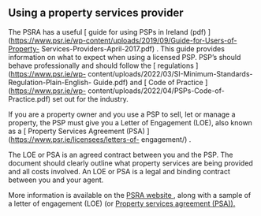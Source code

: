 ##  Using a property services provider

The PSRA has a useful [ guide for using PSPs in Ireland (pdf)
](https://www.psr.ie/wp-content/uploads/2019/09/Guide-for-Users-of-Property-
Services-Providers-April-2017.pdf) . This guide provides information on what
to expect when using a licensed PSP. PSP’s should behave professionally and
should follow the [ regulations ](https://www.psr.ie/wp-
content/uploads/2022/03/SI-Minimum-Standards-Regulation-Plain-English-
Guide.pdf) and [ Code of Practice ](https://www.psr.ie/wp-
content/uploads/2022/04/PSPs-Code-of-Practice.pdf) set out for the industry.

If you are a property owner and you use a PSP to sell, let or manage a
property, the PSP must give you a Letter of Engagement (LOE), also known as a
[ Property Services Agreement (PSA) ](https://www.psr.ie/licensees/letters-of-
engagement/) .

The LOE or PSA is an agreed contract between you and the PSP. The document
should clearly outline what property services are being provided and all costs
involved. An LOE or PSA is a legal and binding contract between you and your
agent.

More information is available on the [ PSRA website ](http://www.psr.ie/) ,
along with a sample of a letter of engagement (LOE) (or [ Property services
agreement (PSA)). ](https://www.psr.ie/licensees/letters-of-engagement/)
